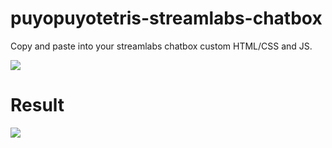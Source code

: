 # puyopuyotetris-streamlabs-chatbox

Copy and paste into your streamlabs chatbox custom HTML/CSS and JS.

![](https://media.giphy.com/media/9zZm2gYn6xKYzCKTps/giphy.gif)

# Result

![](https://media.giphy.com/media/5wFxvN1GHV8vW0fY6X/giphy.gif)
